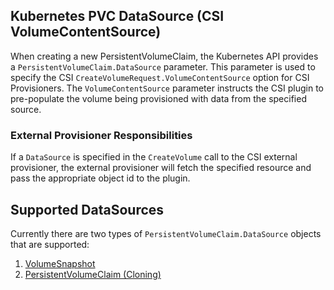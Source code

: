## Kubernetes PVC DataSource (CSI VolumeContentSource)

When creating a new PersistentVolumeClaim, the Kubernetes API provides a `PersistentVolumeClaim.DataSource` parameter.  This parameter is used to specify the CSI `CreateVolumeRequest.VolumeContentSource` option for CSI Provisioners. The `VolumeContentSource` parameter instructs the CSI plugin to pre-populate the volume being provisioned with data from the specified source. 

### External Provisioner Responsibilities

If a `DataSource` is specified in the `CreateVolume` call to the CSI external provisioner, the external provisioner will fetch the specified resource and pass the appropriate object id to the plugin.

## Supported DataSources

Currently there are two types of `PersistentVolumeClaim.DataSource` objects that are supported:
1. [VolumeSnapshot](snapshot-restore-feature.md)
2. [PersistentVolumeClaim (Cloning)](volume-cloning.md)


